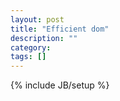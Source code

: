 ```yaml
---
layout: post
title: "Efficient dom"
description: ""
category: 
tags: []
---
```

{% include JB/setup %}
